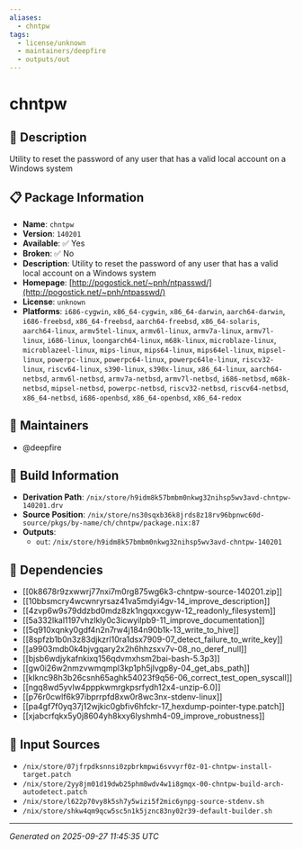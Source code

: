```yaml
---
aliases:
  - chntpw
tags:
  - license/unknown
  - maintainers/deepfire
  - outputs/out
---
```


# chntpw

## 📝 Description

Utility to reset the password of any user that has a valid local account on a Windows system

## 📋 Package Information

- **Name**: `chntpw`
- **Version**: `140201`
- **Available**: ✅ Yes
- **Broken**: ✅ No
- **Description**: Utility to reset the password of any user that has a valid local account on a Windows system
- **Homepage**: [http://pogostick.net/~pnh/ntpasswd/](http://pogostick.net/~pnh/ntpasswd/)
- **License**: `unknown`
- **Platforms**: `i686-cygwin`, `x86_64-cygwin`, `x86_64-darwin`, `aarch64-darwin`, `i686-freebsd`, `x86_64-freebsd`, `aarch64-freebsd`, `x86_64-solaris`, `aarch64-linux`, `armv5tel-linux`, `armv6l-linux`, `armv7a-linux`, `armv7l-linux`, `i686-linux`, `loongarch64-linux`, `m68k-linux`, `microblaze-linux`, `microblazeel-linux`, `mips-linux`, `mips64-linux`, `mips64el-linux`, `mipsel-linux`, `powerpc-linux`, `powerpc64-linux`, `powerpc64le-linux`, `riscv32-linux`, `riscv64-linux`, `s390-linux`, `s390x-linux`, `x86_64-linux`, `aarch64-netbsd`, `armv6l-netbsd`, `armv7a-netbsd`, `armv7l-netbsd`, `i686-netbsd`, `m68k-netbsd`, `mipsel-netbsd`, `powerpc-netbsd`, `riscv32-netbsd`, `riscv64-netbsd`, `x86_64-netbsd`, `i686-openbsd`, `x86_64-openbsd`, `x86_64-redox`
## 👥 Maintainers

- @deepfire


## 🔧 Build Information

- **Derivation Path**: `/nix/store/h9idm8k57bmbm0nkwg32nihsp5wv3avd-chntpw-140201.drv`
- **Source Position**: `/nix/store/ns30sqxb36k8jrds8z18rv96bpnwc60d-source/pkgs/by-name/ch/chntpw/package.nix:87`
- **Outputs**:
  - `out`:  `/nix/store/h9idm8k57bmbm0nkwg32nihsp5wv3avd-chntpw-140201`

## 🔗 Dependencies

- [[0k8678r9zxwwrj77nxi7m0rg875wg6k3-chntpw-source-140201.zip]]
- [[10bbsmcry4wcwnryrsaz41va5mdyi4gv-14_improve_description]]
- [[4zvp6w9s79ddzbd0mdz8zk1ngqxxcgyw-12_readonly_filesystem]]
- [[5a332lkal1197vhzlkly0c3icwyilpb9-11_improve_documentation]]
- [[5q910xqnky0gdf4n2n7rw4j184n90b1k-13_write_to_hive]]
- [[8spfzb1b0n3z83djkzrl10ra1dsx7909-07_detect_failure_to_write_key]]
- [[a9903mdb0k4bjvgqary2x2h6hhzsxv7v-08_no_deref_null]]
- [[bjsb6wdjykafnkixq156qdvmxhsm2bai-bash-5.3p3]]
- [[gw0i26w2nmzvwmqmpl3kp1ph5jlvgp8y-04_get_abs_path]]
- [[klknc98h3b26csnh65aghk54023f9q56-06_correct_test_open_syscall]]
- [[ngq8wd5yvlw4pppkwmrgkpsrfydh12x4-unzip-6.0]]
- [[p76r0cwlf6k97ibprrpfd8xw0r8wc3nx-stdenv-linux]]
- [[pa4gf7f0yq37j12wjkic0gbfiv6hfckr-17_hexdump-pointer-type.patch]]
- [[xjabcrfqkx5y0j8604yh8kxy6lyshmh4-09_improve_robustness]]

## 📁 Input Sources

- `/nix/store/07jfrpdksnnsi0zpbrkmpwi6svvyrf0z-01-chntpw-install-target.patch`
- `/nix/store/2yy8jm01d19dwb25phm8wdv4w1i8gmqx-00-chntpw-build-arch-autodetect.patch`
- `/nix/store/l622p70vy8k5sh7y5wizi5f2mic6ynpg-source-stdenv.sh`
- `/nix/store/shkw4qm9qcw5sc5n1k5jznc83ny02r39-default-builder.sh`

---
*Generated on 2025-09-27 11:45:35 UTC*
